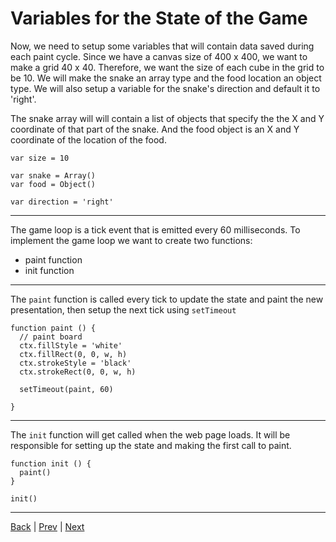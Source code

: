 # Variables for the State of the Game

Now, we need to setup some variables that will contain data saved during each paint cycle.
Since we have a canvas size of 400 x 400, we want to make a grid 40 x 40.
Therefore, we want the size of each cube in the grid to be 10.
We will make the snake an array type and the food location an object type.
We will also setup a variable for the snake's direction and default it to 'right'.

The snake array will will contain a list of objects that specify the the X and Y coordinate of that part of the snake.  And the food object is an X and Y coordinate of the location of the food.

```
var size = 10

var snake = Array()
var food = Object()

var direction = 'right'
```

---

The game loop is a tick event that is emitted every 60 milliseconds. To implement the game loop we want to create two functions:

* paint function
* init function

---

The `paint` function is called every tick to update the state and paint the new presentation, then setup the next tick using `setTimeout`

```
function paint () {
  // paint board
  ctx.fillStyle = 'white'
  ctx.fillRect(0, 0, w, h)
  ctx.strokeStyle = 'black'
  ctx.strokeRect(0, 0, w, h)

  setTimeout(paint, 60)

}
```

---

The `init` function will get called when the web page loads. It will be responsible for setting up the state and making the first call to paint.

```
function init () {
  paint()
}

init()
```

---

[Back](.) | [Prev](1) | [Next](3)
